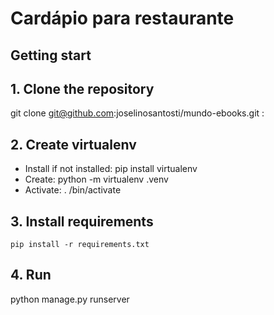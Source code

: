 # Cardápio para restaurante

## Getting start

## 1. Clone the repository
git clone git@github.com:joselinosantosti/mundo-ebooks.git :<br>

## 2. Create virtualenv
* Install if not installed: pip install virtualenv <br>
* Create: python -m virtualenv .venv
* Activate: . /bin/activate

## 3. Install requirements
`pip install -r requirements.txt`

## 4. Run
python manage.py runserver
